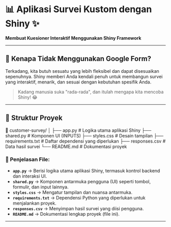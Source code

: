 # 📊 **Aplikasi Survei Kustom dengan Shiny** ✨  
**Membuat Kuesioner Interaktif Menggunakan Shiny Framework**

---

## 📌 **Kenapa Tidak Menggunakan Google Form?**  
Terkadang, kita butuh sesuatu yang lebih fleksibel dan dapat disesuaikan sepenuhnya. Shiny memberi Anda kendali penuh untuk membangun survei yang interaktif, menarik, dan sesuai dengan kebutuhan spesifik Anda.  

> Kadang manusia suka "rada-rada", dan itulah mengapa kita mencoba Shiny! 😂  

---

## 📁 **Struktur Proyek**  

📂 customer-survey/ │ ├── app.py # Logika utama aplikasi Shiny ├── shared.py # Komponen UI (INPUTS) ├── styles.css # Desain tampilan ├── requirements.txt # Daftar dependensi yang diperlukan ├── responses.csv # Data hasil survei └── README.md # Dokumentasi proyek


### 📄 **Penjelasan File:**
- **`app.py`** → Berisi logika utama aplikasi Shiny, termasuk kontrol backend dan interaksi UI.  
- **`shared.py`** → Komponen antarmuka pengguna (UI) seperti tombol, formulir, dan input lainnya.  
- **`styles.css`** → Mengatur tampilan dan nuansa antarmuka.  
- **`requirements.txt`** → Dependensi Python yang diperlukan untuk menjalankan proyek.  
- **`responses.csv`** → Menyimpan hasil survei yang diisi pengguna.  
- **`README.md`** → Dokumentasi lengkap proyek (file ini).  

---

